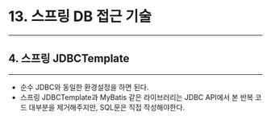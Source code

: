 # 13. 스프링 DB 접근 기술
---

## 4. 스프링 JDBCTemplate
---

- 순수 JDBC와 동일한 환경설정을 하면 된다.
- 스프링 JDBCTemplate과 MyBatis 같은 라이브러리는 JDBC API에서 본 반복 코드 대부분을 제거해주지만, SQL문은 직접 작성해야한다.